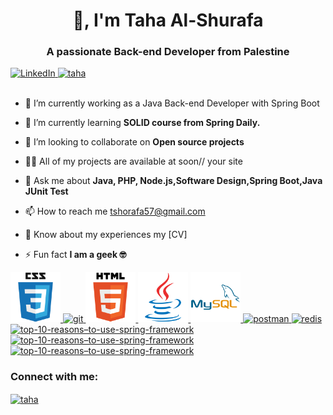 <h1 align="center">👋, I'm Taha Al-Shurafa</h1>
<h3 align="center">A passionate Back-end Developer from Palestine</h3>

<div align="left">
 
  <a href="https://www.linkedin.com/in/taha-al-shorafa-82676018a/">
    <img
      src="https://img.shields.io/static/v1?logo=linkedin&style=flat-square&color=0072b1&label=LinkedIn&message=%E2%98%86"
      alt="LinkedIn"
    />
  </a>
  <a href="https://github.com/Dev-Taha">
    <img src="https://komarev.com/ghpvc/?username=taha&label=Profile%20views&color=0e75b6&style=flat" alt="taha" />
  </a>
  </a>
</div>

<br />

- 🔭 I’m currently working as a Java Back-end Developer with Spring Boot
- 🌱 I’m currently learning **SOLID course from Spring Daily.**

- 👯 I’m looking to collaborate on **Open source projects**

[comment]: <> (- 🤝 I’m looking for help with **Spring Boot**)

- 👨‍💻 All of my projects are available at soon// your site

- 💬 Ask me about **Java, PHP, Node.js,Software Design,Spring Boot,Java JUnit Test**

- 📫 How to reach me tshorafa57@gmail.com

- 📄 Know about my experiences my [CV]

- ⚡ Fun fact **I am a geek 🤓**

<p align="left"> <a href="https://www.w3schools.com/css/" target="_blank" rel="noreferrer"> <img src="https://raw.githubusercontent.com/devicons/devicon/master/icons/css3/css3-original-wordmark.svg" alt="css3" width="80" height="80"/> </a>   <a href="https://git-scm.com/" target="_blank" rel="noreferrer"> <img src="https://www.vectorlogo.zone/logos/git-scm/git-scm-icon.svg" alt="git" width="80" height="80"/> </a> <a href="https://www.w3.org/html/" target="_blank" rel="noreferrer"> <img src="https://raw.githubusercontent.com/devicons/devicon/master/icons/html5/html5-original-wordmark.svg" alt="html5" width="80" height="80"/> </a> <a href="https://www.java.com" target="_blank" rel="noreferrer"> <img src="https://raw.githubusercontent.com/devicons/devicon/master/icons/java/java-original.svg" alt="java" width="80" height="80"/> </a>  <a href="https://www.mysql.com/" target="_blank" rel="noreferrer"> <img src="https://raw.githubusercontent.com/devicons/devicon/master/icons/mysql/mysql-original-wordmark.svg" alt="mysql" width="80" height="80"/> </a> <a href="https://postman.com" target="_blank" rel="noreferrer"> <img src="https://www.vectorlogo.zone/logos/getpostman/getpostman-icon.svg" alt="postman" width="80" height="80"/> </a> <a href="https://redis.com" target="_blank" rel="noreferrer"> <img src="https://redis.com/wp-content/themes/wpx/assets/images/logo-redis.svg?auto=webp&quality=85,75&width=120" alt="redis" width="210" height="80"/></a>
<br>
<a href="https://spring.io/" target="_blank" rel="noreferrer"> 
<img src="https://th.bing.com/th/id/R.a2fba6cd8edbc0edb23b51490d3e45fe?rik=l9c%2bSeOGbtwFIQ&riu=http%3a%2f%2faddonwebsolutions.com%2fwp-content%2fuploads%2f2018%2f11%2fspring.png&ehk=6WT5U918hMOgjoimRUxQ%2bWtt5la9WkU6cfRVXHxAjo0%3d&risl=&pid=ImgRaw&r=0" alt="top-10-reasons–to-use-spring-framework" class=" nofocus" tabindex="0" aria-label="top-10-reasons–to-use-spring-framework" data-bm="367" width="200" height="190">
</a>

<a href="https://www.docker.com/" target="_blank" rel="noreferrer"> 
<img src="https://voncasa.de/wp-content/uploads/bb-plugin/cache/docker-circle.png" alt="top-10-reasons–to-use-spring-framework" class=" nofocus" tabindex="0" aria-label="top-10-reasons–to-use-spring-framework" data-bm="367" width="200" height="190">
</a>

<a href="https://www.oracle.com/" target="_blank" rel="noreferrer"> 
<img src="https://th.bing.com/th/id/R.202b73754731bf9cae390c5e38213ec1?rik=aPAp%2f8ElghwhCQ&pid=ImgRaw&r=0" alt="top-10-reasons–to-use-spring-framework" class=" nofocus" tabindex="0" aria-label="top-10-reasons–to-use-spring-framework" data-bm="367" width="250" height="190">
</a>

<h3 align="left">Connect with me:</h3>
<p align="left">
<a href="https://www.linkedin.com/in/taha-al-shorafa-82676018a" target="blank"><img align="center" src="https://raw.githubusercontent.com/rahuldkjain/github-profile-readme-generator/master/src/images/icons/Social/linked-in-alt.svg" alt="taha" height="30" width="40" /></a>
</p>
